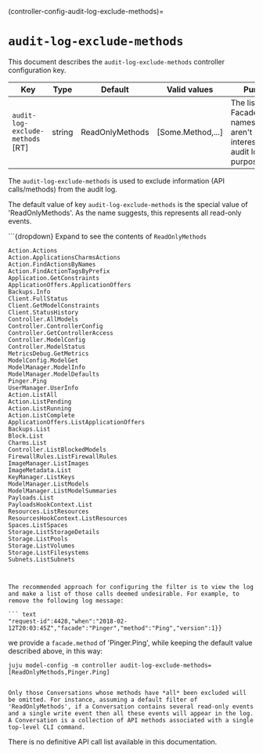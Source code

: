 (controller-config-audit-log-exclude-methods)=
# `audit-log-exclude-methods`

This document describes the `audit-log-exclude-methods` controller configuration key.

|Key|Type|Default|Valid values|Purpose|
|---|---|---|---|---|
|`audit-log-exclude-methods` [RT]|string|ReadOnlyMethods|[Some.Method,...]|The list of Facade.Method names that aren't interesting for audit logging purposes.|

The `audit-log-exclude-methods`  is used to exclude information (API calls/methods) from the audit log.  

The default value of key `audit-log-exclude-methods` is the special value of 'ReadOnlyMethods'. As the name suggests, this represents all read-only events.

<!--Click the heading below to reveal a listing of API methods designated by the key value of 'ReadOnlyMethods'.-->

```{dropdown} Expand to see the contents of `ReadOnlyMethods`

```
Action.Actions
Action.ApplicationsCharmsActions
Action.FindActionsByNames
Action.FindActionTagsByPrefix
Application.GetConstraints
ApplicationOffers.ApplicationOffers
Backups.Info
Client.FullStatus
Client.GetModelConstraints
Client.StatusHistory
Controller.AllModels
Controller.ControllerConfig
Controller.GetControllerAccess
Controller.ModelConfig
Controller.ModelStatus
MetricsDebug.GetMetrics
ModelConfig.ModelGet
ModelManager.ModelInfo
ModelManager.ModelDefaults
Pinger.Ping
UserManager.UserInfo
Action.ListAll
Action.ListPending
Action.ListRunning
Action.ListComplete
ApplicationOffers.ListApplicationOffers
Backups.List
Block.List
Charms.List
Controller.ListBlockedModels
FirewallRules.ListFirewallRules
ImageManager.ListImages
ImageMetadata.List
KeyManager.ListKeys
ModelManager.ListModels
ModelManager.ListModelSummaries
Payloads.List
PayloadsHookContext.List
Resources.ListResources
ResourcesHookContext.ListResources
Spaces.ListSpaces
Storage.ListStorageDetails
Storage.ListPools
Storage.ListVolumes
Storage.ListFilesystems
Subnets.ListSubnets
```

```


The recommended approach for configuring the filter is to view the log and make a list of those calls deemed undesirable. For example, to remove the following log message:

``` text
"request-id":4428,"when":"2018-02-12T20:03:45Z","facade":"Pinger","method":"Ping","version":1}}
```

we provide a `facade.method` of 'Pinger.Ping', while keeping the default value described above, in this way:

``` text
juju model-config -m controller audit-log-exclude-methods=[ReadOnlyMethods,Pinger.Ping]
```

```{note}

Only those Conversations whose methods have *all* been excluded will be omitted. For instance, assuming a default filter of 'ReadOnlyMethods', if a Conversation contains several read-only events and a single write event then all these events will appear in the log. A Conversation is a collection of API methods associated with a single top-level CLI command.

```

There is no definitive API call list available in this documentation.
